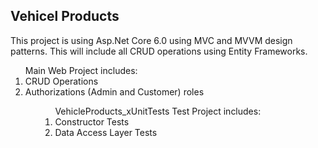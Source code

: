 ## Vehicel Products 

<p>
This project is using Asp.Net Core 6.0 using MVC and MVVM design patterns. This will include all CRUD operations 
using Entity Frameworks. 
</p>

<ol>
Main Web Project includes:
	<li>CRUD Operations</li>
	<li>Authorizations (Admin and Customer) roles</li>
<ol>

<ol>
VehicleProducts_xUnitTests Test Project includes:
	<li>Constructor Tests</li>
	<li>Data Access Layer Tests</li>
<ol>